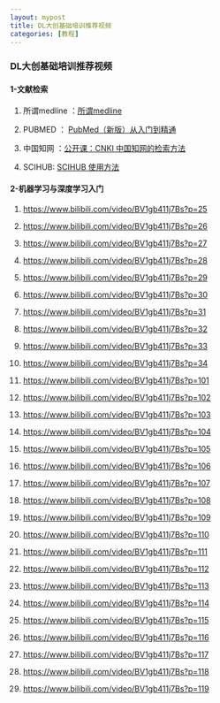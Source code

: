 ```yaml
---
layout: mypost
title: DL大创基础培训推荐视频
categories: [教程]
---
```


### DL大创基础培训推荐视频

#### 1-文献检索

1. 所谓medline  ：[所谓medline](https://www.bilibili.com/video/av91763822)

2. PUBMED ： [PubMed（新版）从入门到精通](https://www.bilibili.com/video/BV1si4y1x7au/?spm_id_from=333.788.recommend_more_video.1)

3. 中国知网 ：[公开课：CNKI 中国知网的检索方法](https://www.bilibili.com/video/av243819651?from=search&seid=11841527704480423826&spm_id_from=333.337.0.0)

4. SCIHUB: [SCIHUB 使用方法](https://www.bilibili.com/video/av203830038?from=search&seid=3914442003739688381&spm_id_from=333.337.0.0)

#### 2-机器学习与深度学习入门

1. https://www.bilibili.com/video/BV1gb411j7Bs?p=25

2. https://www.bilibili.com/video/BV1gb411j7Bs?p=26

3. https://www.bilibili.com/video/BV1gb411j7Bs?p=27

4. https://www.bilibili.com/video/BV1gb411j7Bs?p=28

5. https://www.bilibili.com/video/BV1gb411j7Bs?p=29

6. https://www.bilibili.com/video/BV1gb411j7Bs?p=30

7. https://www.bilibili.com/video/BV1gb411j7Bs?p=31

8. https://www.bilibili.com/video/BV1gb411j7Bs?p=32

9. https://www.bilibili.com/video/BV1gb411j7Bs?p=33

10. https://www.bilibili.com/video/BV1gb411j7Bs?p=34

11. https://www.bilibili.com/video/BV1gb411j7Bs?p=101

12. https://www.bilibili.com/video/BV1gb411j7Bs?p=102

13. https://www.bilibili.com/video/BV1gb411j7Bs?p=103

14. https://www.bilibili.com/video/BV1gb411j7Bs?p=104

15. https://www.bilibili.com/video/BV1gb411j7Bs?p=105

16. https://www.bilibili.com/video/BV1gb411j7Bs?p=106

17. https://www.bilibili.com/video/BV1gb411j7Bs?p=107

18. https://www.bilibili.com/video/BV1gb411j7Bs?p=108

19. https://www.bilibili.com/video/BV1gb411j7Bs?p=109

20. https://www.bilibili.com/video/BV1gb411j7Bs?p=110

21. https://www.bilibili.com/video/BV1gb411j7Bs?p=111

22. https://www.bilibili.com/video/BV1gb411j7Bs?p=112

23. https://www.bilibili.com/video/BV1gb411j7Bs?p=113

24. https://www.bilibili.com/video/BV1gb411j7Bs?p=114

25. https://www.bilibili.com/video/BV1gb411j7Bs?p=115

26. https://www.bilibili.com/video/BV1gb411j7Bs?p=116

27. https://www.bilibili.com/video/BV1gb411j7Bs?p=117

28. https://www.bilibili.com/video/BV1gb411j7Bs?p=118

29. https://www.bilibili.com/video/BV1gb411j7Bs?p=119




